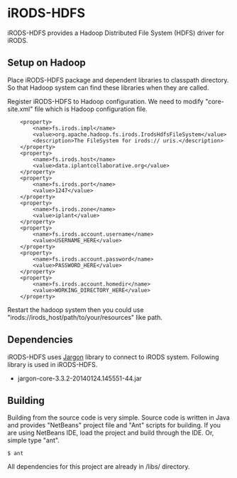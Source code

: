 iRODS-HDFS
==========

iRODS-HDFS provides a Hadoop Distributed File System (HDFS) driver for iRODS.

Setup on Hadoop
---------------

Place iRODS-HDFS package and dependent libraries to classpath directory. So that Hadoop system can find these libraries when they are called.

Register iRODS-HDFS to Hadoop configuration. We need to modify "core-site.xml" file which is Hadoop configuration file.

```
	<property>
		<name>fs.irods.impl</name>
		<value>org.apache.hadoop.fs.irods.IrodsHdfsFileSystem</value>
		<description>The FileSystem for irods:// uris.</description>
	</property>
	<property>
		<name>fs.irods.host</name>
		<value>data.iplantcollaborative.org</value>
	</property>
	<property>
		<name>fs.irods.port</name>
		<value>1247</value>
	</property>
	<property>
		<name>fs.irods.zone</name>
		<value>iplant</value>
	</property>
	<property>
		<name>fs.irods.account.username</name>
		<value>USERNAME_HERE</value>
	</property>
	<property>
		<name>fs.irods.account.password</name>
		<value>PASSWORD_HERE</value>
	</property>
	<property>
		<name>fs.irods.account.homedir</name>
		<value>WORKING_DIRECTORY_HERE</value>
	</property>
```

Restart the hadoop system then you could use "irods://irods_host/path/to/your/resources" like path.

Dependencies
------------

iRODS-HDFS uses [Jargon](https://www.irods.org/index.php/Jargon) library to connect to iRODS system.
Following library is used in iRODS-HDFS.
- jargon-core-3.3.2-20140124.145551-44.jar


Building
--------

Building from the source code is very simple. Source code is written in Java and provides "NetBeans" project file and "Ant" scripts for building. If you are using NetBeans IDE, load the project and build through the IDE. Or, simple type "ant".

```
$ ant
```

All dependencies for this project are already in /libs/ directory.


